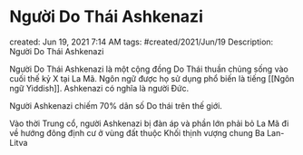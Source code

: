 # Người Do Thái Ashkenazi

created: Jun 19, 2021 7:14 AM
tags: #created/2021/Jun/19
Description: Người Do Thái Ashkenazi

Người Do Thái Ashkenazi là một cộng đồng Do Thái thuần chủng sống vào cuối thế kỷ X tại La Mã. Ngôn ngữ được họ sử dụng phổ biến là tiếng [[Ngôn ngữ Yiddish]]. Ashkenazi có nghĩa là người Đức.

Người Ashkenazi chiếm 70% dân số Do thái trên thế giới.

Vào thời Trung cổ, người Ashkenazi bị đàn áp và phần lớn phải bỏ La Mã đi về hướng đông định cư ở vùng đất thuộc Khối thịnh vượng chung Ba Lan-Litva